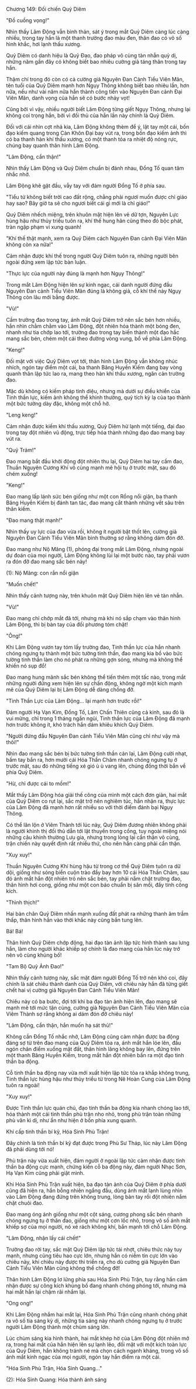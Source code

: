




Chương 149: Đối chiến Quỷ Diêm


"Đồ cuồng vọng!"

Nhìn thấy Lâm Động vẫn bình thản, sát ý trong mắt Quỷ Diêm càng lúc càng nhiều, trong tay hắn là một thanh trường đao màu đen, thân đao có vô số hình khắc, hơi lạnh thấu xương.

Quỷ Diêm có danh hiệu là Quỷ Đao, đao pháp vô cùng tàn nhẫn quỷ dị, những năm gần đây có không biết bao nhiêu cường giả táng thân trong tay hắn.

Thậm chí trong đó còn có cả cường giả Nguyên Đan Cảnh Tiểu Viên Mãn, tên tuổi của Quỷ Diêm mạnh hơn Ngụy Thông không biết bao nhiêu lần, hơn nữa, nếu như vài năm nữa hắn thành công tiến vào Nguyên Đan cảnh Đại Viên Mãn, danh vọng của hắn sẽ có bước nhảy vọt!

Cũng bởi vì vậy, nhiều người biết Lâm Động từng giết Ngụy Thông, nhưng lại không coi trọng hắn, bởi vì đối thủ của hắn lần này chính là Quỷ Diêm.

Đối với cái nhìn cợt nhả kia, Lâm Động không thèm để ý, lật tay một cái, bốn đạo kiếm quang trong Càn Khôn Đại bay vút ra, trong bốn đạo kiếm ảnh thì có ba thanh hàn khí thấu xương, có một thanh tỏa ra nhiệt độ nóng rực, chúng bay quanh thân hình Lâm Động.

"Lâm Động, cẩn thận!"

Nhìn thấy Lâm Động và Quỷ Diêm chuẩn bị đánh nhau, Đổng Tố quan tâm nhắc nhở.

Lâm Động khẽ gật đầu, vẫy tay với đám người Đổng Tố ở phía sau.

"Tiểu tử không biết trời cao đất rộng, chẳng phải ngươi muốn được chỉ giáo hay sao? Bây giờ ta sẽ cho ngươi biết cái gì mới là chỉ giáo!"

Quỷ Diêm nhếch miệng, trên khuôn mặt hiện lên vẻ dữ tợn, Nguyên Lực hùng hậu như thủy triều tuôn ra, khí thế hung hãn cũng theo đó bộc phát, tràn ngập phạm vi xung quanh!

"Khí thế thật mạnh, xem ra Quỷ Diêm cách Nguyên Đan cảnh Đại Viên Mãn không còn xa nữa!"

Cảm nhận được khí thế trong người Quỷ Diêm tuôn ra, những người bên ngoài đứng xem lập tức bàn luận.

"Thực lực của người này đúng là mạnh hơn Ngụy Thông!"

Trong mắt Lâm Động hiện lên sự kinh ngạc, cái danh người đứng đầu Nguyên Đan cảnh Tiểu Viên Mãn đúng là không giả, cỗ khí thế này Ngụy Thông còn lâu mới bằng được.

"Vù!"

Cầm trường đao trong tay, ánh mắt Quỷ Diêm trở nên sắc bén hơn nhiều, hắn nhìn chằm chằm vào Lâm Động, đột nhiên hóa thành một bóng đen, nhanh như tia chớp lao tới, trường đao trong tay biến thành một đạo hắc mang sắc bén, chém một cái theo đường vòng vung, bổ về phía Lâm Động.

"Keng!"

Đối mặt với việc Quỷ Diêm vọt tới, thân hình Lâm Động vẫn không nhúc nhích, ngón tay điểm một cái, ba thanh Băng Huyền Kiếm đang bay vòng quanh thân lập tức lao ra, mang theo hàn khí thấu xương, ngăn cản trường đao.

Mặc dù không có kiếm pháp tinh diệu, nhưng mà dưới sự điều khiển của Tinh thần lực, kiếm ảnh không thể khinh thường, quỷ tích kỳ lạ của tạo thành một bức tường dày đặc, không một chỗ hở.

"Leng keng!"

Cảm nhận được kiếm khí thấu xương, Quỷ Diêm hừ lạnh một tiếng, đại đao trong tay đột nhiên vũ động, trực tiếp hóa thành những đạo đao mang bay vút ra.

"Quỷ Trảm!"

Đao mang bắt đầu khởi động đột nhiên thu lại, Quỷ Diêm hai tay cầm đao, Thuần Nguyên Cương Khí vô cùng mạnh mẽ hội tụ ở trước mặt, sau đó chém xuống!

"Keng!"

Đao mang lấp lánh sức bén giống như một con Rồng nổi giận, ba thanh Băng Huyền Kiếm bị đánh tan tác, đao mang cắt thành những vết sâu trên thân kiếm.

"Đao mang thật mạnh!"

Nhìn thấy uy lực của đao vừa rồi, không ít người bật thốt lên, cường giả Nguyên Đan Cảnh Tiểu Viên Mãn bình thường sợ rằng không dám đón đỡ.

Đao mang như Nộ Mãng (1), phóng đại trong mắt Lâm Động, nhưng ngoài dự đoán của mọi người, Lâm Động không lùi lại một bước nào, tay phải vươn ra đón đỡ đao mang sắc bén này!

(1): Nộ Mãng: con rắn nổi giận

"Muốn chết!"

Nhìn thấy cảnh tượng này, trên khuôn mặt Quỷ Diêm hiện lên vẻ tàn nhẫn.

"Vù!"

Đao mang chỉ chớp mắt đã tới, nhưng mà khi nó sắp chạm vào thân hình Lâm Động, thì bị bàn tay của đối phương tóm chặt!

"Ông!"

Khi Lâm Động vươn tay tóm lấy trường đao, Tinh thần lực của hắn nhanh chóng ngưng tụ thành một bức tường tinh thần, đao mang kia bổ vào bức tường tinh thần làm cho nó phát ra những gợn sóng, nhưng mà không thể khiến nó sụp đổ!

Đao mang hung mãnh sắc bén không thể tiến thêm một tấc nào, trong mắt những người đứng xem hiện lên sự chấn động, không ngờ một kích mạnh mẽ của Quỷ Diêm lại bị Lâm Động dễ dàng chống đỡ.

"Tinh Thần Lực của Lâm Động... lại mạnh hơn trước rồi!"

Đám người Hạ Vạn Kim, Đổng Tố, Lâm Chấn Thiên cũng cả kinh, sau đó là vui mừng, chỉ trong 1 tháng ngắn ngủi, Tinh thần lực của Lâm Động đã mạnh hơn trước không ít, khó trách hắn dám khiêu khích Quỷ Diêm.

"Người đứng đầu Nguyên Đan cảnh Tiểu Viên Mãn cũng chỉ như vậy mà thôi!"

Nhìn đao mang sắc bén bị bức tường tinh thần cản lại, Lâm Động cười nhạt, bấm tay bắn ra, hơn mười cái Hóa Thần Châm nhanh chóng ngưng tụ ở trước mặt, sau đó những tiếng xé gió ù ù vang lên, chúng đồng thời bắn về phía Quỷ Diêm.

"Hừ, chỉ được cái to mồm!"

Mắt thấy Lâm Động hóa giải thế công của mình một cách đơn giản, hai mắt của Quỷ Diêm co rụt lại, sắc mặt trở nên nghiêm túc, hắn nhận ra, thực lực của Lâm Động đã mạnh hơn rất nhiều so với thời điểm đánh bại Ngụy Thông.

Có thể lăn lộn ở Viêm Thành tới lúc này, Quỷ Diêm đương nhiên không phải là người khinh thị đối thủ dẫn tới lật thuyền trong cống, tuy ngoài miệng nói những câu khinh thường Lưu gia, nhưng trong lòng lại cẩn thận vô cùng, trận chiến này quyết định rất nhiều thứ, cho nên hắn càng phải cẩn thận.

"Xuy xuy!"

Thuần Nguyên Cương Khí hùng hậu từ trong cơ thể Quỷ Diêm tuôn ra dữ dội, giống như sóng biển cuộn trào đẩy bay hơn 10 cái Hóa Thần Châm, sau đó ánh mắt hắn đột nhiên trỏ nên sắc bén, tay phải nắm chặt trường đao, thân hình hơi cong, giống như một con báo chuẩn bị săn mồi, đầy tính công kích.

"Thình thịch!"

Hai bàn chân Quỷ Diêm nhấn mạnh xuống đất phát ra những thanh âm trầm thấp, thân hình hắn vào thời khắc này cũng bắn tung lên.

Bá! Bá!

Thân hình Quỷ Diêm chớp động, hai đạo tàn ảnh lập tức hình thành sau lưng hắn, làm cho người khác khiếp sợ chính là đao mang của hắn lúc này trở nên vô cùng khủng bố!

"Tam Bộ Quỷ Ảnh Đao!"

Nhìn thấy cảnh tượng này, sắc mặt đám người Đổng Tố trở nên khó coi, đây chính là sát chiêu thành danh của Quỷ Diêm, với chiêu này hắn đã từng giết chết hai vị cường giả Nguyên Đan Cảnh Tiểu Viên Mãn!

Chiêu này có ba bước, đợi tới khi ba đạo tàn ảnh hiện lên, đao mang sẽ mạnh mẽ tới mức tận cùng, cường giả Nguyên Đan Cảnh Tiểu Viên Mãn của Viêm Thành sợ rằng không ai dám đón đỡ chiêu này!

"Lâm Động, cẩn thận, hắn muốn hạ sát thủ!"

Không cần Đổng Tố nhắc nhở, Lâm Động cũng cảm nhận được ba động đáng sợ từ trên đao mang của Quỷ Diêm tỏa ra, ánh mắt hắn lóe lên, đầu ngón chân điểm xuống mặt đất, thân hình lăng không bay lên, đứng trên một thanh Băng Huyền Kiếm, trong mắt hắn đột nhiên bắn ra một đạo tinh thần ba động.

Cỗ tinh thần ba động nay vừa mới xuất hiện lập tức tỏa ra khắp không trung, Tinh thần lực hùng hậu như thủy triều từ trong Nê Hoàn Cung của Lâm Động tuôn ra ngoài!

"Xuy xuy!"

Được Tinh thần lực quán chú, đạo tinh thần ba động kia nhanh chóng lao tới, hóa thành một cái tinh thần phù trận nho nhỏ, trong phù trận toàn những phù văn kì dị, như ẩn như hiện ở bốn phía xung quanh.

Khí cấp tinh thần bí kỹ, Hóa Sinh Phù Trận!

Đây chính là tinh thần bí kỹ đạt được trong Phù Sư Tháp, lúc này Lâm Động đã phải dùng tới nó!

Phù trận này vừa xuất hiện, đám người ở ngoài lập tức cảm nhận được tinh thần ba động cực mạnh, chứng kiến cỗ ba động này, đám người Nhạc Sơn, Hạ Vạn Kim cũng phải giật mình.

Khi Hóa Sinh Phù Trận xuất hiện, ba đạo tàn ảnh của Quỷ Diêm ở phía dưới cũng đã hiện ra, hắn bỗng nhiên ngẩng đầu, dùng ánh mắt lạnh lùng nhìn vào Lâm Động đang đứng trên không trung, lòng bàn tay rồi đột nhiên nắm chặt chuôi đao.

Đao mang óng ánh giống như một cột sáng, cương phong sắc bén nhanh chóng ngưng tụ ở thân đao, giống như một cơn lốc nhỏ, trong vô số ánh mắt khiếp sợ của mọi người, nó xé rách không khí, bắn mạnh tới chỗ Lâm Động.

"Lâm Động, nhận lấy cái chết!"

Trường đao rời tay, sắc mặt Quỷ Diêm lập tức tái nhợt, chiêu thức này tuy mạnh, nhưng cũng tiêu hao cực lớn, nhưng hắn có niềm tin cực lớn vào chiêu này, khi chiêu này được thi triển ra, cho dù cường giả Nguyên Đan Cảnh Tiểu Viên Mãn cũng không thể chống đỡ!

Thân hình Lâm Động lơ lửng phía sau Hóa Sinh Phù Trận, tuy rằng hắn cảm nhận được sự công kích khủng bố đang nhanh chóng phóng tới, nhưng mà hai mắt hắn lại chậm rãi nhắm lại.

"Ong ong!"

Khi Lâm Động nhắm hai mắt lại, Hóa Sinh Phù Trận cũng nhanh chóng phát ra vô số tia sáng kỳ dị, những tia sáng này nhanh chóng ngưng tụ ở trước người Lâm Động thành một chùm sáng lớn.

Lúc chùm sáng kia hình thành, hai mắt khép hờ của Lâm Động đột nhiên mở ra, trong hai mắt của hắn hiện lên sự lạnh lẽo, đối mặt với một kích toàn lực của Quỷ Diêm, hắn không tránh né mà chọn cách ngạnh kháng, trong vô số ánh mắt kinh ngạc của mọi người, ngón tay hắn điểm ra một cái.

"Hóa Sinh Phù Trận, Hóa Sinh Quang..."

(2): Hóa Sinh Quang: Hóa thành ánh sáng




